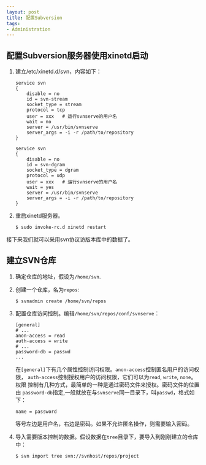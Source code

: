 ```yaml
---
layout: post
title: 配置Subversion
tags:
- Administration
---
```


## 配置Subversion服务器使用xinetd启动

1.  建立/etc/xinetd.d/svn，内容如下：

        service svn
        {
            disable = no
            id = svn-stream
            socket_type = stream
            protocol = tcp
            user = xxx   # 运行svnserve的用户名
            wait = no
            server = /usr/bin/svnserve
            server_args = -i -r /path/to/repository
        }

        service svn
        {
            disable = no
            id = svn-dgram
            socket_type = dgram
            protocol = udp
            user = xxx   # 运行svnserve的用户名
            wait = yes
            server = /usr/bin/svnserve
            server_args = -i -r /path/to/repository
        }

2.  重启xinetd服务器。

        $ sudo invoke-rc.d xinetd restart

接下来我们就可以采用svn协议访版本库中的数据了。

## 建立SVN仓库

1.  确定仓库的地址，假设为`/home/svn`.
2.  创建一个仓库，名为`repos`:

        $ svnadmin create /home/svn/repos

3.  配置仓库访问控制。编辑`/home/svn/repos/conf/svnserve`：

        [general]
        # ...
        anon-access = read
        auth-access = write
        # ...
        password-db = passwd
        ...

    在`[general]`下有几个属性控制访问权限。`anon-access`控制匿名用户的访问权限，
    `auth-access`控制授权用户的访问权限，它们可以为`read`, `write`, `none`。权限
    控制有几种方式，最简单的一种是通过密码文件来授权。密码文件的位置由
    `password-db`指定,一般就放在与`svnserve`同一目录下，叫`passwd`，格式如下：

        name = password

    等号左边是用户名，右边是密码。如果不允许匿名操作，则需要输入密码。
4.  导入需要版本控制的数据。假设数据在`tree`目录下，要导入到刚刚建立的仓库中：

        $ svn import tree svn://svnhost/repos/project

